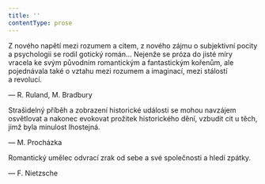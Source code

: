 ```yaml
---
title: ''
contentType: prose
---
```


<section>

Z nového napětí mezi rozumem a citem, z nového zájmu o subjektivní pocity a psychologii se rodil gotický román… Nejenže se próza do jisté míry vracela ke svým původním romantickým a fantastickým kořenům, ale pojednávala také o vztahu mezi rozumem a imaginací, mezi stálostí a revolucí.

— R. Ruland, M. Bradbury

Strašidelný příběh a zobrazení historické události se mohou navzájem osvětlovat a nakonec evokovat prožitek historického dění, vzbudit cit u těch, jimž byla minulost lhostejná.

— M. Procházka

Romantický umělec odvrací zrak od sebe a své společnosti a hledí zpátky.

— F. Nietzsche

</section>
